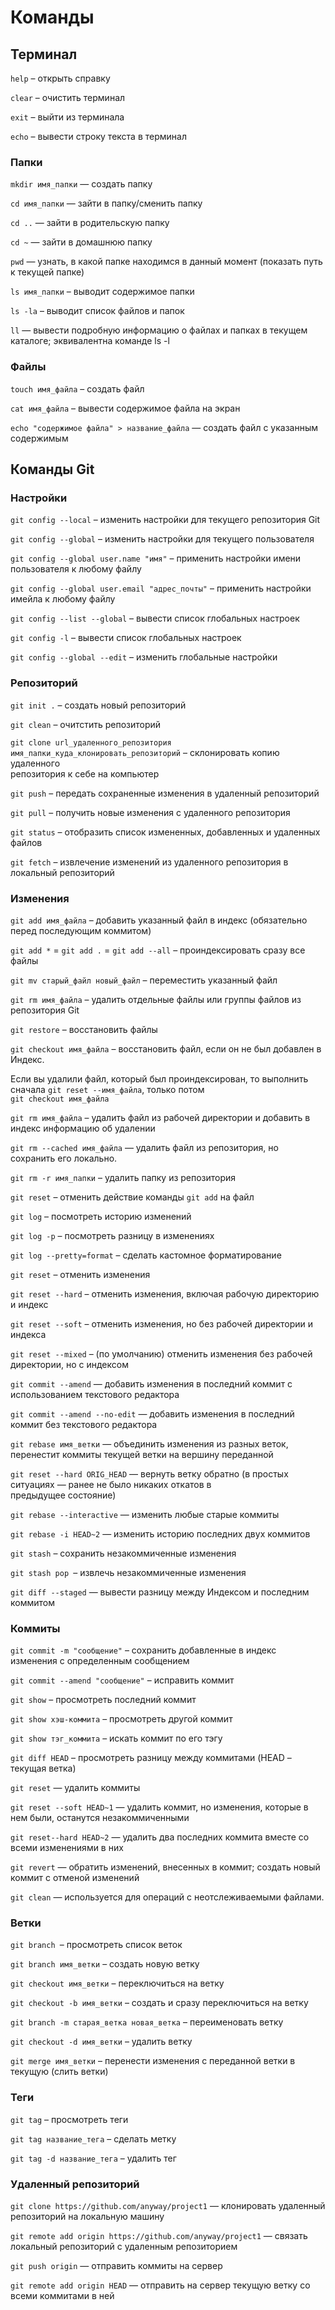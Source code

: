 # Команды

## Терминал

`help` – открыть справку

`clear` – очистить терминал

`exit` – выйти из терминала

`echo` – вывести строку текста в терминал

### Папки

`mkdir имя_папки` — создать папку

`cd имя_папки` — зайти в папку/сменить папку

`cd ..` — зайти в родительскую папку

`cd ~` — зайти в домашнюю папку

`pwd` — узнать, в какой папке находимся в данный момент (показать путь к текущей папке)

`ls имя_папки` – выводит содержимое папки

`ls -la` – выводит список файлов и папок

`ll` — вывести подробную информацию о файлах и папках в текущем каталоге; эквивалентна команде ls -l

### Файлы

`touch имя_файла` – создать файл

`cat имя_файла` – вывести содержимое файла на экран

`echo "содержимое файла" > название_файла` — создать файл с указанным содержимым

## Команды Git

### Настройки

`git config --local` – изменить настройки для текущего репозитория Git

`git config --global` – изменить настройки для текущего пользователя

`git config --global user.name "имя"` – применить настройки имени пользователя к любому файлу

`git config --global user.email "адрес_почты"` – применить настройки имейла к любому файлу

`git config --list --global` – вывести список глобальных настроек

`git config -l` – вывести список глобальных настроек

`git config --global --edit` – изменить глобальные настройки

### Репозиторий

`git init .` – создать новый репозиторий

`git clean` – очитстить репозиторий

`git clone url_удаленного_репозитория имя_папки_куда_клонировать_репозиторий` – склонировать копию удаленного  
репозитория к себе на компьютер

`git push` – передать сохраненные изменения в удаленный репозиторий

`git pull` – получить новые изменения с удаленного репозитория

`git status` – отобразить список измененных, добавленных и удаленных файлов

`git fetch` – извлечение изменений из удаленного репозитория в локальный репозиторий

### Изменения

`git add имя_файла` – добавить указанный файл в индекс (обязательно перед последующим коммитом)

`git add *` = `git add .`  = `git add --all` – проиндексировать сразу все файлы

`git mv старый_файл новый_файл` – переместить указанный файл

`git rm имя_файла` – удалить отдельные файлы или группы файлов из репозитория Git

`git restore` – восстановить файлы

`git checkout имя_файла` – восстановить файл, если он не был добавлен в Индекс.

Если вы удалили файл, который был проиндексирован, то выполнить сначала `git reset --имя_файла`, только потом  
`git checkout имя_файла`

`git rm имя_файла` – удалить файл из рабочей директории и добавить в индекс информацию об удалении

`git rm --cached имя_файла` — удалить файл из репозитория, но сохранить его локально.

`git rm -r имя_папки` – удалить папку из репозитория

`git reset` – отменить действие команды `git add` на файл

`git log` – посмотреть историю изменений

`git log -p` – посмотреть разницу в изменениях

`git log --pretty=format` – сделать кастомное форматирование

`git reset` – отменить изменения

`git reset --hard` – отменить изменения, включая рабочую директорию и индекс

`git reset --soft` – отменить изменения, но без рабочей директории и индекса

`git reset --mixed` – (по умолчанию) отменить изменения без рабочей директории, но с индексом

`git commit --amend` — добавить изменения в последний коммит с использованием текстового редактора

`git commit --amend --no-edit` — добавить изменения в последний коммит без текстового редактора

`git rebase имя_ветки` — объединить изменения из разных веток, перенестит коммиты текущей ветки на вершину переданной

`git reset --hard ORIG_HEAD` — вернуть ветку обратно (в простых ситуациях — ранее не было никаких откатов в  
предыдущее состояние)

`git rebase --interactive` — изменить любые старые коммиты

`git rebase -i HEAD~2` — изменить историю последних двух коммитов

`git stash` – сохранить незакоммиченные изменения

`git stash pop `– извлечь незакоммиченные изменения

`git diff --staged` — вывести разницу между Индексом и последним коммитом

### Коммиты

`git commit -m "сообщение"` – сохранить добавленные в индекс изменения с определенным сообщением

`git commit --amend "сообщение"` – исправить коммит

`git show` – просмотреть последний коммит

`git show хэш-коммита` – просмотреть другой коммит

`git show тэг_коммита` – искать коммит по его тэгу

`git diff HEAD` – просмотреть разницу между коммитами (HEAD – текущая ветка)

`git reset` —  удалить коммиты

`git reset --soft HEAD~1` — удалить коммит, но изменения, которые в нем были, останутся незакоммиченными

`git reset--hard HEAD~2` — удалить два последних коммита вместе со всеми изменениями в них

`git revert` — обратить изменений, внесенных в коммит; создать новый коммит с отменой изменений

`git clean` — используется для операций с неотслеживаемыми файлами.

### Ветки

`git branch `– просмотреть список веток

`git branch имя_ветки` – создать новую ветку

`git checkout имя_ветки` – переключиться на ветку

`git checkout -b имя_ветки` – создать и сразу переключиться на ветку

`git branch -m старая_ветка новая_ветка` – переименовать ветку

`git checkout -d имя_ветки` – удалить ветку

`git merge имя_ветки` – перенести изменения с переданной ветки в текущую (слить ветки)

### Теги

`git tag` – просмотреть теги

`git tag название_тега` – сделать метку

`git tag -d название_тега` – удалить тег

### Удаленный репозиторий

`git clone https://github.com/anyway/project1` — клонировать удаленный репозиторий на локальную машину

`git remote add origin https://github.com/anyway/project1` — связать локальный репозиторий с удаленным репозиторием   

`git push origin` — отправить коммиты на сервер

`git remote add origin HEAD` — отправить на сервер текущую ветку со всеми коммитами в ней
